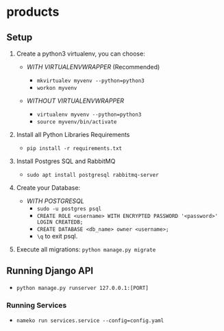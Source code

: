 # products

## Setup

1. Create a python3 virtualenv, you can choose:

    * *WITH VIRTUALENVWRAPPER* (Recommended)
        * `mkvirtualev myvenv --python=python3`
        * `workon myvenv`

    * *WITHOUT VIRTUALENVWRAPPER*
        * `virtualenv myvenv --python=python3`
        * `source myvenv/bin/activate`

2. Install all Python Libraries Requirements

    * `pip install -r requirements.txt`

3. Install Postgres SQL and RabbitMQ
    * `sudo apt install postgresql rabbitmq-server` 

4. Create your Database:
    * *WITH POSTGRESQL*
        * `sudo -u postgres psql`
        * `CREATE ROLE <username> WITH ENCRYPTED PASSWORD '<password>' LOGIN
         CREATEDB;`
        * `CREATE DATABASE <db_name> owner <username>;`
        * `\q` to exit psql.

5. Execute all migrations: `python manage.py migrate`

## Running Django API
* `python manage.py runserver 127.0.0.1:[PORT]`

### Running Services
* `nameko run services.service --config=config.yaml`
